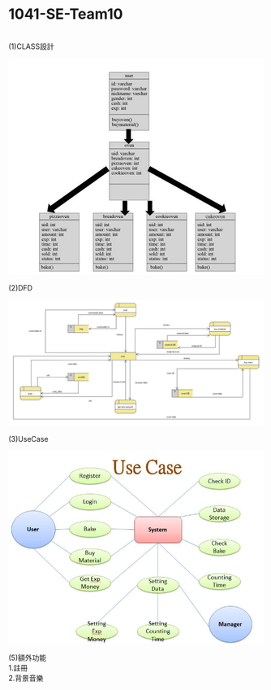 # 1041-SE-Team10


</br>
(1)CLASS設計</br>

![image](https://github.com/NCNU-OpenSource/1041-SE-Team10/blob/master/masterchef/pics/class.jpg)

(2)DFD</br>

![image](https://github.com/NCNU-OpenSource/1041-SE-Team10/blob/master/masterchef/pics/dfd.jpg)

(3)UseCase</br>

![image](https://github.com/NCNU-OpenSource/1041-SE-Team10/blob/master/masterchef/pics/usecase.jpg)

(5)額外功能</br>
1.註冊</br>
2.背景音樂</br>
